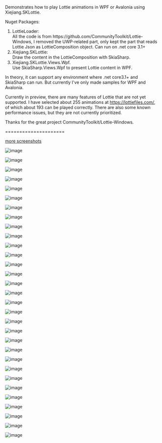 Demonstrates how to play Lottie animations in WPF or Avalonia using Xiejiang.SKLottie.

Nuget Packages:
<ol>
  <li>LottieLoader:</li>
    All the code is from https://github.com/CommunityToolkit/Lottie-Windows, I removed the UWP-related part, only kept the part that reads Lottie Json as LottieComposition object. Can run on .net core 3.1+
  
  <li>Xiejiang.SKLottie:</li>
    Draw the content in the LottieComposition with SkiaSharp.
  
  <li>Xiejiang.SKLottie.Views.Wpf.</li>
    Use SkiaSharp.Views.Wpf to present Lottie content in WPF.

</ol>
In theory, it can support any environment where .net core3.1+ and SkiaSharp can run. But currently I've only made samples for WPF and Avalonia.

Currently in preview, there are many features of Lottie that are not yet supported. I have selected about 255 animations at https://lottiefiles.com/, of which about 193  can be played correctly.
There are also some known performance issues, but they are not currently prioritized.


Thanks for the great project CommunityToolkit/Lottie-Windows.


=====================

[more screenshots](https://www.cnblogs.com/8u7tgyjire7890/p/15881159.html)

![image](https://github.com/xiejiang2014/Xiejiang.SKLottie.Samples/blob/main/Gallery/lottie%20%E6%B5%8B%E8%AF%951.gif)

![image](https://github.com/xiejiang2014/Xiejiang.SKLottie.Samples/blob/main/Gallery/lottie%20%E6%B5%8B%E8%AF%952.gif)

![image](https://github.com/xiejiang2014/Xiejiang.SKLottie.Samples/blob/main/Gallery/lottie%20%E6%B5%8B%E8%AF%953.gif)

![image](https://github.com/xiejiang2014/Xiejiang.SKLottie.Samples/blob/main/Gallery/lottie%20%E6%B5%8B%E8%AF%954.gif)

![image](https://github.com/xiejiang2014/Xiejiang.SKLottie.Samples/blob/main/Gallery/lottie%20%E6%B5%8B%E8%AF%955.gif)

![image](https://github.com/xiejiang2014/Xiejiang.SKLottie.Samples/blob/main/Gallery/lottie%20%E6%B5%8B%E8%AF%956.gif)

![image](https://github.com/xiejiang2014/Xiejiang.SKLottie.Samples/blob/main/Gallery/lottie%20%E6%B5%8B%E8%AF%957.gif)

![image](https://github.com/xiejiang2014/Xiejiang.SKLottie.Samples/blob/main/Gallery/%E5%8A%A8%E7%94%BB.gif)

![image](https://github.com/xiejiang2014/Xiejiang.SKLottie.Samples/blob/main/Gallery/%E5%8A%A8%E7%94%BB8.gif)

![image](https://github.com/xiejiang2014/Xiejiang.SKLottie.Samples/blob/main/Gallery/%E5%8A%A8%E7%94%BB9.gif)

![image](https://github.com/xiejiang2014/Xiejiang.SKLottie.Samples/blob/main/Gallery/%E5%8A%A8%E7%94%BB10.gif)

![image](https://github.com/xiejiang2014/Xiejiang.SKLottie.Samples/blob/main/Gallery/%E5%8A%A8%E7%94%BB11.gif)

![image](https://github.com/xiejiang2014/Xiejiang.SKLottie.Samples/blob/main/Gallery/%E5%8A%A8%E7%94%BB12.gif)

![image](https://github.com/xiejiang2014/Xiejiang.SKLottie.Samples/blob/main/Gallery/%E5%8A%A8%E7%94%BB13.gif)

![image](https://github.com/xiejiang2014/Xiejiang.SKLottie.Samples/blob/main/Gallery/%E5%8A%A8%E7%94%BB15.gif)

![image](https://github.com/xiejiang2014/Xiejiang.SKLottie.Samples/blob/main/Gallery/%E5%8A%A8%E7%94%BB16.gif)

![image](https://github.com/xiejiang2014/Xiejiang.SKLottie.Samples/blob/main/Gallery/%E5%8A%A8%E7%94%BB17.gif)

![image](https://github.com/xiejiang2014/Xiejiang.SKLottie.Samples/blob/main/Gallery/%E5%8A%A8%E7%94%BB18.gif)

![image](https://github.com/xiejiang2014/Xiejiang.SKLottie.Samples/blob/main/Gallery/%E5%8A%A8%E7%94%BB19.gif)

![image](https://github.com/xiejiang2014/Xiejiang.SKLottie.Samples/blob/main/Gallery/%E5%8A%A8%E7%94%BB20.gif)

![image](https://github.com/xiejiang2014/Xiejiang.SKLottie.Samples/blob/main/Gallery/%E5%8A%A8%E7%94%BB21.gif)

![image](https://github.com/xiejiang2014/Xiejiang.SKLottie.Samples/blob/main/Gallery/%E5%8A%A8%E7%94%BB22.gif)

![image](https://github.com/xiejiang2014/Xiejiang.SKLottie.Samples/blob/main/Gallery/%E5%8A%A8%E7%94%BB23.gif)

![image](https://github.com/xiejiang2014/Xiejiang.SKLottie.Samples/blob/main/Gallery/%E5%8A%A8%E7%94%BB24.gif)

![image](https://github.com/xiejiang2014/Xiejiang.SKLottie.Samples/blob/main/Gallery/%E5%8A%A8%E7%94%BB25.gif)

![image](https://github.com/xiejiang2014/Xiejiang.SKLottie.Samples/blob/main/Gallery/%E5%8A%A8%E7%94%BB26.gif)

![image](https://github.com/xiejiang2014/Xiejiang.SKLottie.Samples/blob/main/Gallery/%E5%8A%A8%E7%94%BB27.gif)

![image](https://github.com/xiejiang2014/Xiejiang.SKLottie.Samples/blob/main/Gallery/%E5%8A%A8%E7%94%BB28.gif)

![image](https://github.com/xiejiang2014/Xiejiang.SKLottie.Samples/blob/main/Gallery/%E5%8A%A8%E7%94%BB30.gif)

![image](https://github.com/xiejiang2014/Xiejiang.SKLottie.Samples/blob/main/Gallery/%E5%8A%A8%E7%94%BB32.gif)

![image](https://github.com/xiejiang2014/Xiejiang.SKLottie.Samples/blob/main/Gallery/%E5%8A%A8%E7%94%BB33.gif)

